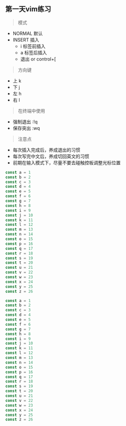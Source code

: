 ## 第一天vim练习

> 模式
- NORMAL 默认
- INSERT 插入
  - i 标签前插入
  - a 标签后插入
  - 退出 <Esc> or control+[

> 方向键
- 上 k
- 下 j
- 左 h
- 右 l

> 在终端中使用
- 强制退出 :!q
- 保存突出 :wq

> 注意点
- 每次插入完成后，养成退出的习惯
- 每次写完中文后，养成切回英文的习惯
- 前期在输入模式下，尽量不要去碰触控板调整光标位置

```js
const a = 1
const b = 2
const c = 3
const d = 4 
const e = 5 
const f = 6
const g = 7
const h = 8 
const i = 9
const j = 10
const k = 11
const l = 12
const m = 13
const n = 14
const o = 15
const p = 16 
const q = 17 
const r = 18
const s = 19 
const t = 20
const u = 21
const v = 22
const w = 23
const x = 24
const y = 25 
const z = 26
```

```js
const a = 1
const b = 2
const c = 3
const d = 4 
const e = 5 
const f = 6
const g = 7 
const h = 8 
const i = 9 
const j = 10
const k = 11
const l = 12
const m = 13
const n = 14
const o = 15
const p = 16 
const q = 17 
const r = 18 
const s = 19 
const t = 20
const u = 21
const v = 22
const w = 23
const x = 24
const y = 25
const z = 26
```
